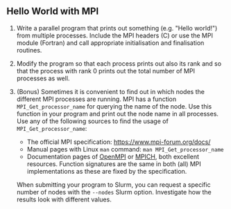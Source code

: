 ## Hello World with MPI

1. Write a parallel program that prints out something (e.g. "Hello
   world!") from multiple processes. Include the MPI headers (C) or use the
   MPI module (Fortran) and call appropriate initialisation and finalisation
   routines.

2. Modify the program so that each process prints out also its rank and so
   that the process with rank 0 prints out the total number of MPI processes
   as well.

3. (Bonus) Sometimes it is convenient to find out in which nodes the different MPI
   processes are running. MPI has a function `MPI_Get_processor_name` for querying the
   name of the node. Use this function in your program and print out the node name in all processes.
   Use any of the following sources to find the usage of `MPI_Get_processor_name`:

   - The official MPI specification: https://www.mpi-forum.org/docs/
   - Manual pages with Linux `man` command: `man MPI_Get_processor_name`
   - Documentation pages of [OpenMPI](https://docs.open-mpi.org/en/v5.0.x/man-openmpi/man3/MPI_Get_processor_name.3.html)
   or [MPICH](https://www.mpich.org/static/docs/v3.2/www3/MPI_Get_processor_name.html), both excellent resources.
   Function signatures are the same in both (all) MPI implementations as these are fixed by the specification.

   When submitting your program to Slurm, you can request a specific number of nodes with the `--nodes` Slurm option.
   Investigate how the results look with different values.
